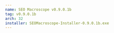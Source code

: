 ```yaml
---
name: SEO Macroscope v0.9.0.1b
tag: v0.9.0.1b
arch: 32
installer: SEOMacroscope-Installer-0.9.0.1b.exe
---
```

